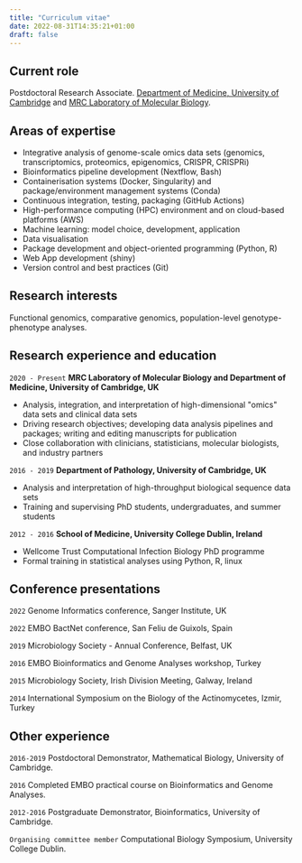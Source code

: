 ```yaml
---
title: "Curriculum vitae"
date: 2022-08-31T14:35:21+01:00
draft: false
---
```


## Current role

Postdoctoral Research Associate.
[Department of Medicine, University of Cambridge](https://www.med.cam.ac.uk/) and [MRC Laboratory of Molecular Biology](https://www2.mrc-lmb.cam.ac.uk/).

## Areas of expertise

- Integrative analysis of genome-scale omics data sets (genomics, transcriptomics, proteomics, epigenomics, CRISPR, CRISPRi)
- Bioinformatics pipeline development (Nextflow, Bash)
- Containerisation systems (Docker, Singularity) and package/environment management systems (Conda)
- Continuous integration, testing, packaging (GitHub Actions)
- High-performance computing (HPC) environment and on cloud-based platforms (AWS)
- Machine learning: model choice, development, application
- Data visualisation
- Package development and object-oriented programming (Python, R)
- Web App development (shiny)
- Version control and best practices (Git)


## Research interests

Functional genomics, comparative genomics, population-level genotype-phenotype analyses.

## Research experience and education

`2020 - Present`
__MRC Laboratory of Molecular Biology and Department of Medicine, University of Cambridge, UK__
- Analysis, integration, and interpretation of high-dimensional "omics" data sets and clinical data sets
- Driving research objectives; developing data analysis pipelines and packages; writing and editing manuscripts for publication
- Close collaboration with clinicians, statisticians, molecular biologists, and industry partners

`2016 - 2019`
__Department of Pathology, University of Cambridge, UK__
- Analysis and interpretation of high-throughput biological sequence data sets
- Training and supervising PhD students, undergraduates, and summer students

`2012 - 2016`
__School of Medicine, University College Dublin, Ireland__
- Wellcome Trust Computational Infection Biology PhD programme
- Formal training in statistical analyses using Python, R, linux

## Conference presentations

`2022`
Genome Informatics conference, Sanger Institute, UK

`2022`
EMBO BactNet conference, San Feliu de Guixols, Spain

`2019`
Microbiology Society - Annual Conference, Belfast, UK

`2016`
EMBO Bioinformatics and Genome Analyses workshop, Turkey

`2015`
Microbiology Society, Irish Division Meeting, Galway, Ireland

`2014`
International Symposium on the Biology of the Actinomycetes, Izmir, Turkey


## Other experience

`2016-2019`
Postdoctoral Demonstrator, Mathematical Biology, University of Cambridge.

`2016`
Completed EMBO practical course on Bioinformatics and Genome Analyses.

`2012-2016`
Postgraduate Demonstrator, Bioinformatics, University of Cambridge.

`Organising committee member`
Computational Biology Symposium, University College Dublin.
